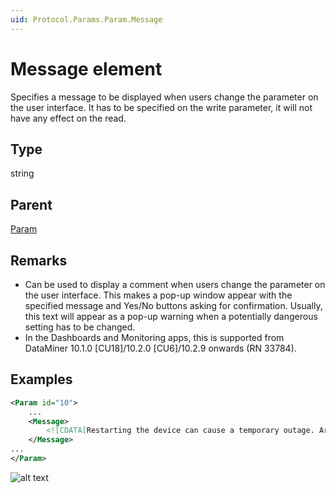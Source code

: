 ```yaml
---
uid: Protocol.Params.Param.Message
---
```


# Message element

Specifies a message to be displayed when users change the parameter on the user interface.
It has to be specified on the write parameter, it will not have any effect on the read.

## Type

string

## Parent

[Param](xref:Protocol.Params.Param)

## Remarks

- Can be used to display a comment when users change the parameter on the user interface. This makes a pop-up window appear with the specified message and Yes/No buttons asking for confirmation. Usually, this text will appear as a pop-up warning when a potentially dangerous setting has to be changed.
- In the Dashboards and Monitoring apps, this is supported from DataMiner 10.1.0 \[CU18]/10.2.0 \[CU6]/10.2.9 onwards (RN 33784).

## Examples

```xml
<Param id="10">
    ...
    <Message>
        <![CDATA[Restarting the device can cause a temporary outage. Are you sure you want to continue?]]>
    </Message>
...
</Param>
```

![alt text](~/develop/schemadoc/Protocol/images/confirmationMessageBox.png "Confirmation message box")
